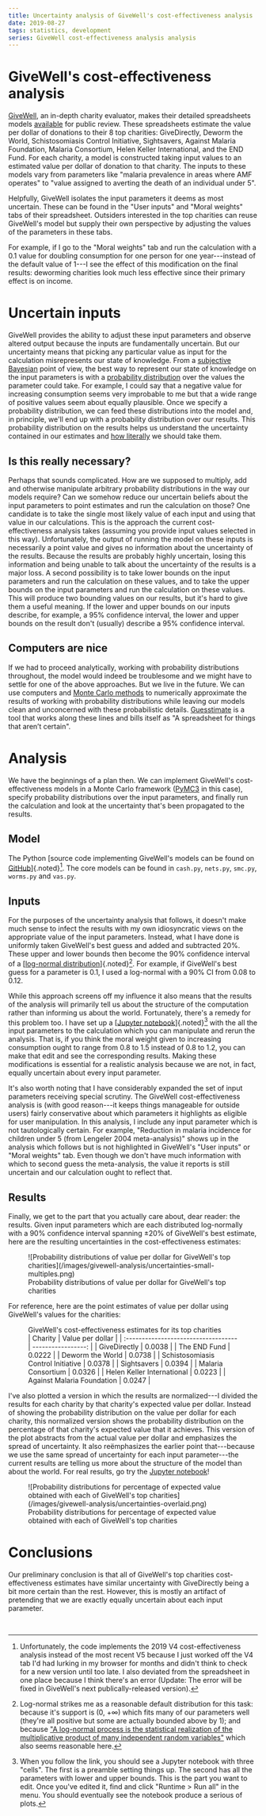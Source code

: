 ```yaml
---
title: Uncertainty analysis of GiveWell's cost-effectiveness analysis
date: 2019-08-27
tags: statistics, development
series: GiveWell cost-effectiveness analysis analysis
---
```


# GiveWell's cost-effectiveness analysis

[GiveWell](https://www.givewell.org/), an in-depth charity evaluator, makes their detailed spreadsheets models [available](https://docs.google.com/spreadsheets/d/1d255LKz11L3V-OgOEns9WvJzpnVeaLTcEP1HD4lC478/edit#gid=1537947274) for public review. These spreadsheets estimate the value per dollar of donations to their 8 top charities: GiveDirectly, Deworm the World, Schistosomiasis Control Initiative, Sightsavers, Against Malaria Foundation, Malaria Consortium, Helen Keller International, and the END Fund. For each charity, a model is constructed taking input values to an estimated value per dollar of donation to that charity. The inputs to these models vary from parameters like "malaria prevalence in areas where AMF operates" to "value assigned to averting the death of an individual under 5".

Helpfully, GiveWell isolates the input parameters it deems as most uncertain. These can be found in the "User inputs" and "Moral weights" tabs of their spreadsheet. Outsiders interested in the top charities can reuse GiveWell's model but supply their own perspective by adjusting the values of the parameters in these tabs.

For example, if I go to the "Moral weights" tab and run the calculation with a 0.1 value for doubling consumption for one person for one year---instead of the default value of 1---I see the effect of this modification on the final results: deworming charities look much less effective since their primary effect is on income.

# Uncertain inputs

GiveWell provides the ability to adjust these input parameters and observe altered output because the inputs are fundamentally uncertain. But our uncertainty means that picking any particular value as input for the calculation misrepresents our state of knowledge. From a [subjective Bayesian](https://en.wikipedia.org/wiki/Bayesian_probability) point of view, the best way to represent our state of knowledge on the input parameters is with a [probability distribution](https://en.wikipedia.org/wiki/Probability_distribution) over the values the parameter could take. For example, I could say that a negative value for increasing consumption seems very improbable to me but that a wide range of positive values seem about equally plausible. Once we specify a probability distribution, we can feed these distributions into the model and, in principle, we'll end up with a probability distribution over our results. This probability distribution on the results helps us understand the uncertainty contained in our estimates and [how literally](https://blog.givewell.org/2011/08/18/why-we-cant-take-expected-value-estimates-literally-even-when-theyre-unbiased/) we should take them.

## Is this really necessary?

Perhaps that sounds complicated. How are we supposed to multiply, add and otherwise manipulate arbitrary probability distributions in the way our models require? Can we somehow reduce our uncertain beliefs about the input parameters to point estimates and run the calculation on those? One candidate is to take the single most likely value of each input and using that value in our calculations. This is the approach the current cost-effectiveness analysis takes (assuming you provide input values selected in this way). Unfortunately, the output of running the model on these inputs is necessarily a point value and gives no information about the uncertainty of the results. Because the results are probably highly uncertain, losing this information and being unable to talk about the uncertainty of the results is a major loss. A second possibility is to take lower bounds on the input parameters and run the calculation on these values, and to take the upper bounds on the input parameters and run the calculation on these values. This will produce two bounding values on our results, but it's hard to give them a useful meaning. If the lower and upper bounds on our inputs describe, for example, a 95% confidence interval, the lower and upper bounds on the result don't (usually) describe a 95% confidence interval.

## Computers are nice

If we had to proceed analytically, working with probability distributions throughout, the model would indeed be troublesome and we might have to settle for one of the above approaches. But we live in the future. We can use computers and [Monte Carlo methods](https://en.wikipedia.org/wiki/Monte_Carlo_method) to numerically approximate the results of working with probability distributions while leaving our models clean and unconcerned with these probabilistic details. [Guesstimate](https://www.getguesstimate.com/) is a tool that works along these lines and bills itself as "A spreadsheet for things that aren’t certain".

# Analysis

We have the beginnings of a plan then. We can implement GiveWell's cost-effectiveness models in a Monte Carlo framework ([PyMC3](https://docs.pymc.io/) in this case), specify probability distributions over the input parameters, and finally run the calculation and look at the uncertainty that's been propagated to the results.

<!--more-->

## Model

The Python [source code implementing GiveWell's models can be found on [GitHub](https://github.com/colehaus/givewell-analysis)]{.noted}[^models]. The core models can be found in `cash.py`, `nets.py`, `smc.py`, `worms.py` and `vas.py`.

## Inputs

For the purposes of the uncertainty analysis that follows, it doesn't make much sense to infect the results with my own idiosyncratic views on the appropriate value of the input parameters. Instead, what I have done is uniformly taken GiveWell's best guess and added and subtracted 20%. These upper and lower bounds then become the 90% confidence interval of a [[log-normal distribution](https://en.wikipedia.org/wiki/Log-normal_distribution)]{.noted}[^log-normal]. <!--TODO image here--> For example, if GiveWell's best guess for a parameter is 0.1, I used a log-normal with a 90% CI from 0.08 to 0.12. 

While this approach screens off my influence it also means that the results of the analysis will primarily tell us about the structure of the computation rather than informing us about the world. Fortunately, there's a remedy for this problem too. I have set up a [[Jupyter notebook](https://colab.research.google.com/drive/1TCXBi7lF69Xaaygub5HGD6-Rb6qE924e#sandboxMode=true)]{.noted}[^jupyter] with the all the input parameters to the calculation which you can manipulate and rerun the analysis. That is, if you think the moral weight given to increasing consumption ought to range from 0.8 to 1.5 instead of 0.8 to 1.2, you can make that edit and see the corresponding results. Making these modifications is essential for a realistic analysis because we are not, in fact, equally uncertain about every input parameter.

It's also worth noting that I have considerably expanded the set of input parameters receiving special scrutiny. The GiveWell cost-effectiveness analysis is (with good reason---it keeps things manageable for outside users) fairly conservative about which parameters it highlights as eligible for user manipulation. In this analysis, I include any input parameter which is not tautologically certain. For example, "Reduction in malaria incidence for children under 5 (from Lengeler 2004 meta-analysis)" shows up in the analysis which follows but is not highlighted in GiveWell's "User inputs" or "Moral weights" tab. Even though we don't have much information with which to second guess the meta-analysis, the value it reports is still uncertain and our calculation ought to reflect that.

## Results

Finally, we get to the part that you actually care about, dear reader: the results. Given input parameters which are each distributed log-normally with a 90% confidence interval spanning ±20% of GiveWell's best estimate, here are the resulting uncertainties in the cost-effectiveness estimates:

<figure class="natural-fig">
![Probability distributions of value per dollar for GiveWell's top charities](/images/givewell-analysis/uncertainties-small-multiples.png)
<figcaption>Probability distributions of value per dollar for GiveWell's top charities</figcaption>
</figure>

For reference, here are the point estimates of value per dollar using GiveWell's values for the charities:

<figure>
<figcaption>GiveWell's cost-effectiveness estimates for its top charities</figcaption>
| Charity                              |   Value per dollar |
| :----------------------------------- | -----------------: |
| GiveDirectly                         |             0.0038 |
| The END Fund                         |             0.0222 |
| Deworm the World                     |             0.0738 |
| Schistosomiasis Control Initiative   |             0.0378 |
| Sightsavers                          |             0.0394 |
| Malaria Consortium                   |             0.0326 |
| Helen Keller International           |             0.0223 |
| Against Malaria Foundation           |             0.0247 |
</figure>

I've also plotted a version in which the results are normalized---I divided the results for each charity by that charity's expected value per dollar. Instead of showing the probability distribution on the value per dollar for each charity, this normalized version shows the probability distribution on the percentage of that charity's expected value that it achieves. This version of the plot abstracts from the actual value per dollar and emphasizes the spread of uncertainty. It also reëmphasizes the earlier point that---because we use the same spread of uncertainty for each input parameter---the current results are telling us more about the structure of the model than about the world. For real results, go try the [Jupyter notebook](https://colab.research.google.com/drive/1TCXBi7lF69Xaaygub5HGD6-Rb6qE924e#sandboxMode=true)!

<figure class="natural-fig">
![Probability distributions for percentage of expected value obtained with each of GiveWell's top charities](/images/givewell-analysis/uncertainties-overlaid.png)
<figcaption>Probability distributions for percentage of expected value obtained with each of GiveWell's top charities</figcaption>
</figure>

# Conclusions

Our preliminary conclusion is that all of GiveWell's top charities cost-effectiveness estimates have similar uncertainty with GiveDirectly being a bit more certain than the rest. However, this is mostly an artifact of pretending that we are exactly equally uncertain about each input parameter.

<br>

[^models]: Unfortunately, the code implements the 2019 V4 cost-effectiveness analysis instead of the most recent V5 because I just worked off the V4 tab I'd had lurking in my browser for months and didn't think to check for a new version until too late. I also deviated from the spreadsheet in one place because I think there's an error (Update: The error will be fixed in GiveWell's next publically-released version).
[^log-normal]: Log-normal strikes me as a reasonable default distribution for this task: because it's support is (0, +∞) which fits many of our parameters well (they're all positive but some are actually bounded above by 1); and because ["A log-normal process is the statistical realization of the multiplicative product of many independent random variables"](https://en.wikipedia.org/wiki/Log-normal_distribution) which also seems reasonable here.
[^jupyter]: When you follow the link, you should see a Jupyter notebook with three "cells". The first is a preamble setting things up. The second has all the parameters with lower and upper bounds. This is the part you want to edit. Once you've edited it, find and click "Runtime > Run all" in the menu. You should eventually see the notebook produce a serious of plots.
